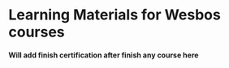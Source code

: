 # Learning Materials for Wesbos courses
#### Will add finish certification after finish any course here
